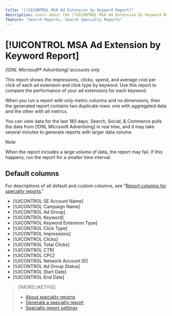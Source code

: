 ```yaml
---
title: "[!UICONTROL MSA Ad Extension by Keyword Report]"
description: Learn about the [!UICONTROL MSA Ad Extension by Keyword Report].
feature: "Search Reports, Search Specialty Reports"
---
```

# [!UICONTROL MSA Ad Extension by Keyword Report]

*[!DNL Microsoft® Advertising] accounts only*

This report shows the impressions, clicks, spend, and average cost per click of each ad extension and click type by keyword. Use this report to compare the performance of your ad extensions for each keyword.

When you run a report with only metric columns and no dimensions, then the generated report contains two duplicate rows: one with aggregated data and the other with all metrics.<!-- all metrics? -->

You can view data for the last 180 days. Search, Social, & Commerce pulls the data from [!DNL Microsoft Advertising] in real time, and it may take several minutes to generate reports with larger data volume.

>[!NOTE]
>
>When the report includes a large volume of data, the report may fail. If this happens, run the report for a smaller time interval. 

## Default columns

For descriptions of all default and custom columns, see "[Report columns for specialty reports](specialty-report-columns.md)."

* [!UICONTROL SE Account Name]
* [!UICONTROL Campaign Name]
* [!UICONTROL Ad Group]
* [!UICONTROL Keyword]
* [!UICONTROL Keyword Extension Type]
* [!UICONTROL Click Type]
* [!UICONTROL Impressions]
* [!UICONTROL Clicks]
* [!UICONTROL Total Clicks]
* [!UICONTROL CTR]
* [!UICONTROL CPC]
* [!UICONTROL Network Account ID]
* [!UICONTROL Ad Group Status]
* [!UICONTROL Start Date]
* [!UICONTROL End Date]

>[!MORELIKETHIS]
>
>* [About specialty reports](specialty-report-about.md)
>* [Generate a specialty report](specialty-report-generate.md)
>* [Specialty report settings](specialty-report-settings.md)
